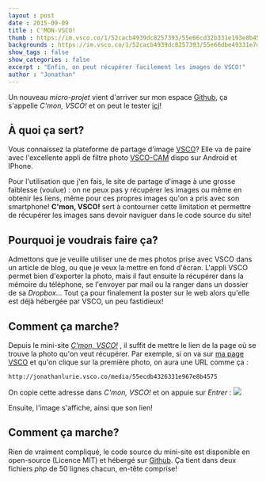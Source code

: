 ```yaml
---
layout : post
date : 2015-09-09
title : C'MON-VSCO!
thumb : https://im.vsco.co/1/52cacb4939dc8257393/55e66cd32b331e193e8b456d/3db54071-8336-40d4-8265-3cb332feca66.jpg
backgrounds : https://im.vsco.co/1/52cacb4939dc8257393/55e66dbe49331e7d728b456e/634dba59-60d5-4110-a7b2-f15b31d641fa.jpg
show_tags : false
show_categories : false
excerpt : "Enfin, on peut récupérer facilement les images de VSCO!"
author : "Jonathan"
---
```


Un nouveau *micro-projet* vient d'arriver sur mon espace [Github](https://github.com/jonathanlurie/cmonvsco), ça s'appelle *C'mon, VSCO!* et on peut le tester [ici](http://stuff.jonathanlurie.fr/cmonvsco/)!  

## À quoi ça sert?
Vous connaissez la plateforme de partage d'image [VSCO](vsco.co)? Elle va de paire avec l'excellente appli de filtre photo [VSCO-CAM](http://vsco.co/vscocam) dispo sur Android et IPhone.  

Pour l'utilisation que j'en fais, le site de partage d'image à une grosse faiblesse (voulue) : on ne peux pas y récupérer les images ou même en obtenir les liens, même pour ces propres images qu'on a pris avec son smartphone! **C'mon, VSCO!**  sert à contourner cette limitation et permettre de récupérer les images sans devoir naviguer dans le code source du site!  

## Pourquoi je voudrais faire ça?

Admettons que je veuille utiliser une de mes photos prise avec VSCO dans un article de blog, ou que je veux la mettre en fond d'écran. L'appli VSCO permet bien d'exporter la photo, mais il faut ensuite la récupérer dans la mémoire du téléphone, se l'envoyer par mail ou la ranger dans un dossier de sa *Dropbox*... Tout ça pour finalement la poster sur le web alors qu'elle est déjà hébergée par VSCO, un peu fastidieux!  

## Comment ça marche?

Depuis le mini-site  [*C'mon, VSCO!*](http://stuff.jonathanlurie.fr/cmonvsco/) , il suffit de mettre le lien de la page où se trouve la photo qu'on veut récupérer. Par exemple, si on va sur [ma page VSCO](http://jonathanlurie.vsco.co/) et qu'on clique sur la première photo, on aura une URL comme ça :

```
http://jonathanlurie.vsco.co/media/55ecdb4326331e967e8b4575
```

On copie cette adresse dans *C'mon, VSCO!*  et on appuie sur *Entrer* :
![](../img/2015/09/09/cmonvsco.png)

Ensuite, l'image s'affiche, ainsi que son lien!  

## Comment ça marche?

Rien de vraiment compliqué, le code source du mini-site est disponible en open-source (Licence MIT) et hébergé sur [Github](https://github.com/jonathanlurie/cmonvsco). Ça tient dans deux fichiers *php* de 50 lignes chacun, en-tête comprise!



